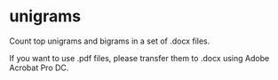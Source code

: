 # unigrams

Count top unigrams and bigrams in a set of .docx files.

If you want to use .pdf files, please transfer them to .docx using Adobe Acrobat Pro DC.
